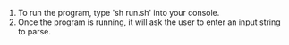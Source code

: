 1. To run the program, type 'sh run.sh' into your console.
2. Once the program is running, it will ask the user to enter an input string to parse.
